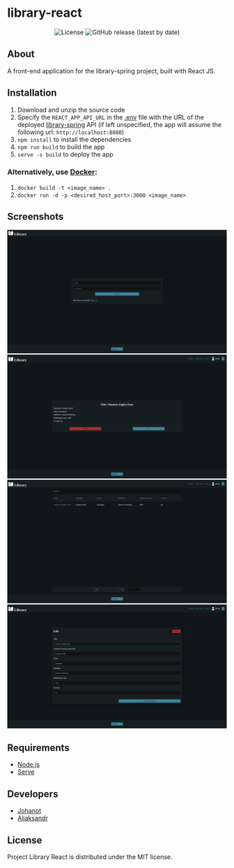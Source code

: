 # library-react

<p align="center">
    <img alt="License" src="https://img.shields.io/github/license/SirJohanot/library-react">
    <img alt="GitHub release (latest by date)" src="https://img.shields.io/github/v/release/SirJohanot/library-react">
</p>

## About

A front-end application for the library-spring project, built with React JS.

## Installation

1. Download and unzip the source code
2. Specify the `REACT_APP_API_URL` in the [.env](/.env) file with the URL of the deployed [library-spring](https://github.com/SirJohanot/library-spring) API (if left unspecified, the app will assume the following url: `http://localhost:8080`)
3. `npm install` to install the dependencies
4. `npm run build` to build the app
5. `serve -s build` to deploy the app

### Alternatively, use [Docker](https://www.docker.com/):

1. `docker build -t <image_name> .`
2. `docker run -d -p <desired_host_port>:3000 <image_name>`

## Screenshots

![Screenshot](./docs/screenshots/screenshot-1.png)
![Screenshot](./docs/screenshots/screenshot-3.png)
![Screenshot](./docs/screenshots/screenshot-2.png)
![Screenshot](./docs/screenshots/screenshot-4.png)

## Requirements

- [Node.js](https://nodejs.org/en/)
- [Serve](https://www.npmjs.com/package/serve)

## Developers

- [Johanot](https://github.com/SirJohanot)
- [Aliaksandr](https://github.com/SashaMed)

## License

Project Library React is distributed under the MIT license.